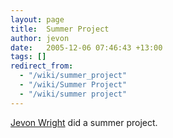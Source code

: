 ```yaml
---
layout: page
title:  Summer Project
author: jevon
date:   2005-12-06 07:46:43 +13:00
tags: []
redirect_from:
  - "/wiki/summer_project"
  - "/wiki/Summer Project"
  - "/wiki/summer project"
---
```


[Jevon Wright](Jevon_Wright.md) did a summer project.
